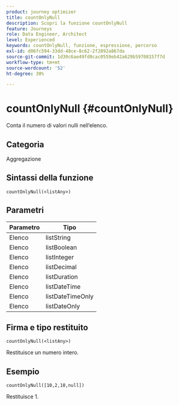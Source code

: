 ```yaml
---
product: journey optimizer
title: countOnlyNull
description: Scopri la funzione countOnlyNull
feature: Journeys
role: Data Engineer, Architect
level: Experienced
keywords: countOnlyNull, funzione, espressione, percorso
exl-id: d06fc594-33dd-48ce-8c62-2f2892a867da
source-git-commit: 1d30c6ae49fd0cac0559eb42a629b59708157f7d
workflow-type: tm+mt
source-wordcount: '52'
ht-degree: 30%

---
```


# countOnlyNull {#countOnlyNull}

Conta il numero di valori nulli nell’elenco.

## Categoria

Aggregazione

## Sintassi della funzione

`countOnlyNull(<listAny>)`

## Parametri

| Parametro | Tipo |
|-----------|------------------|
| Elenco | listString |
| Elenco | listBoolean |
| Elenco | listInteger |
| Elenco | listDecimal |
| Elenco | listDuration |
| Elenco | listDateTime |
| Elenco | listDateTimeOnly |
| Elenco | listDateOnly |

## Firma e tipo restituito

`countOnlyNull(<listAny>)`

Restituisce un numero intero.

## Esempio

`countOnlyNull([10,2,10,null])`

Restituisce 1.
